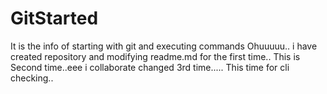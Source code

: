 
# GitStarted
It is the info of starting with git and executing commands
Ohuuuuu.. i have created repository and modifying readme.md for the first time.. This is Second time..eee
i collaborate changed 3rd time.....
This time for cli checking..
